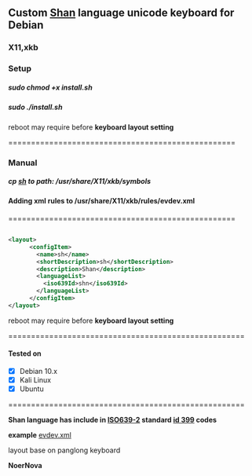 ## Custom [Shan](https://en.wikipedia.org/wiki/Shan_people) language unicode keyboard for Debian
### X11,xkb

### Setup

##### sudo chmod +x install.sh
##### sudo ./install.sh

reboot may require before **keyboard layout setting**

==================================================

### **Manual**

##### cp [sh](/sh) to path: /usr/share/X11/xkb/symbols

#### **Adding xml rules to /usr/share/X11/xkb/rules/evdev.xml**
==================================================

``` xml

<layout>
      <configItem>
        <name>sh</name>
        <shortDescription>sh</shortDescription>
        <description>Shan</description>
        <languageList>
          <iso639Id>shn</iso639Id>
        </languageList>
      </configItem>
</layout>

```
reboot may require before **keyboard layout setting**

====================================================

#### Tested on

- [x] Debian 10.x
- [x] Kali Linux
- [x] Ubuntu  

====================================================

**Shan language has include in [ISO639-2](https://en.wikipedia.org/wiki/List_of_ISO_639-2_codes) standard [id 399](https://www.loc.gov/standards/iso639-2/php/langcodes_name.php?code_ID=399) codes**

**example**
[evdev.xml](/evdev.xml)

layout base on panglong keyboard

**NoerNova**
